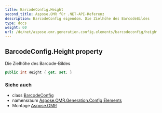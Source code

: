 ```yaml
---
title: BarcodeConfig.Height
second_title: Aspose.OMR für .NET-API-Referenz
description: BarcodeConfig eigendom. Die Zielhöhe des BarcodeBildes
type: docs
weight: 60
url: /de/net/aspose.omr.generation.config.elements/barcodeconfig/height/
---
```

## BarcodeConfig.Height property

Die Zielhöhe des Barcode-Bildes

```csharp
public int Height { get; set; }
```

### Siehe auch

* class [BarcodeConfig](../)
* namensraum [Aspose.OMR.Generation.Config.Elements](../../barcodeconfig/)
* Montage [Aspose.OMR](../../../)


